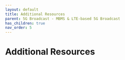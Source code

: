 ```yaml
---
layout: default
title: Additional Resources
parent: 5G Broadcast - MBMS & LTE-based 5G Broadcast
has_children: true
nav_order: 5
---
```


# Additional Resources
